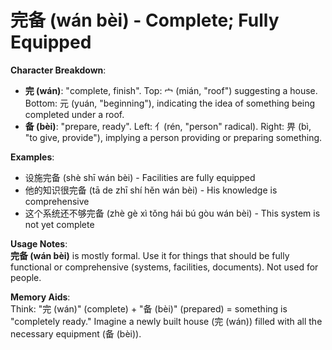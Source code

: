 # **完备 (wán bèi) - Complete; Fully Equipped**

**Character Breakdown**:  
- **完 (wán)**: "complete, finish". Top: 宀 (mián, "roof") suggesting a house. Bottom: 元 (yuán, "beginning"), indicating the idea of something being completed under a roof.  
- **备 (bèi)**: "prepare, ready". Left: 亻(rén, "person" radical). Right: 畀 (bì, "to give, provide"), implying a person providing or preparing something.

**Examples**:  
- 设施完备 (shè shī wán bèi) - Facilities are fully equipped  
- 他的知识很完备 (tā de zhī shí hěn wán bèi) - His knowledge is comprehensive  
- 这个系统还不够完备 (zhè gè xì tǒng hái bú gòu wán bèi) - This system is not yet complete

**Usage Notes**:  
**完备 (wán bèi)** is mostly formal. Use it for things that should be fully functional or comprehensive (systems, facilities, documents). Not used for people.

**Memory Aids**:  
Think: "完 (wán)" (complete) + "备 (bèi)" (prepared) = something is "completely ready." Imagine a newly built house (完 (wán)) filled with all the necessary equipment (备 (bèi)).